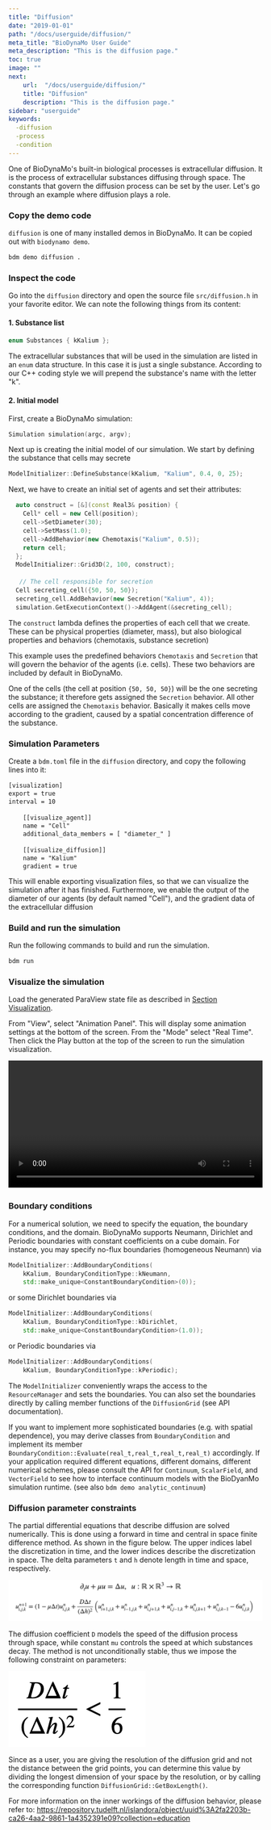 ```yaml
---
title: "Diffusion"
date: "2019-01-01"
path: "/docs/userguide/diffusion/"
meta_title: "BioDynaMo User Guide"
meta_description: "This is the diffusion page."
toc: true
image: ""
next:
    url:  "/docs/userguide/diffusion/"
    title: "Diffusion"
    description: "This is the diffusion page."
sidebar: "userguide"
keywords:
  -diffusion
  -process
  -condition
---
```


One of BioDynaMo's built-in biological processes is extracellular diffusion.
It is the process of extracellular substances diffusing through space. The constants
that govern the diffusion process can be set by the user. Let's go through an
example where diffusion plays a role.

### Copy the demo code

`diffusion` is one of many installed demos in BioDynaMo. It can be copied out
with `biodynamo demo`.

```bash
bdm demo diffusion .
```

### Inspect the code

Go into the `diffusion` directory and open the source file `src/diffusion.h` in your favorite editor.
We can note the following things from its content:

#### 1. Substance list

```cpp
enum Substances { kKalium };
```

The extracellular substances that will be used in the simulation are listed in
an `enum` data structure. In this case it is just a single substance. According to our C++
coding style we will prepend the substance's name with the letter "k".

#### 2. Initial model

First, create a BioDynaMo simulation:
```cpp
Simulation simulation(argc, argv);
```

Next up is creating the initial model of our simulation.
We start by defining the substance that cells may secrete

```cpp
ModelInitializer::DefineSubstance(kKalium, "Kalium", 0.4, 0, 25);
```

Next, we have to create an initial set of agents and set their
attributes:

```cpp
  auto construct = [&](const Real3& position) {
    Cell* cell = new Cell(position);
    cell->SetDiameter(30);
    cell->SetMass(1.0);
    cell->AddBehavior(new Chemotaxis("Kalium", 0.5));
    return cell;
  };
  ModelInitializer::Grid3D(2, 100, construct);

   // The cell responsible for secretion
  Cell secreting_cell({50, 50, 50});
  secreting_cell.AddBehavior(new Secretion("Kalium", 4));
  simulation.GetExecutionContext()->AddAgent(&secreting_cell);
```

The `construct` lambda defines the properties of each cell that we create. These can be
physical properties (diameter, mass), but also biological properties and behaviors
(chemotaxis, substance secretion)

This example uses the predefined behaviors `Chemotaxis` and `Secretion` that
will govern the behavior of the agents (i.e. cells).
These two behaviors are included by default in BioDynaMo.

One of the cells (the cell at position `{50, 50, 50}`) will be the one secreting the substance;
it therefore gets assigned the `Secretion` behavior.
All other cells are assigned the `Chemotaxis` behavior. 
Basically it makes cells move according to the gradient,
caused by a spatial concentration difference of the substance. 


### Simulation Parameters

Create a `bdm.toml` file in the `diffusion` directory, and copy the following lines
into it:

```
[visualization]
export = true
interval = 10

	[[visualize_agent]]
	name = "Cell"
	additional_data_members = [ "diameter_" ]

	[[visualize_diffusion]]
	name = "Kalium"
	gradient = true

```

This will enable exporting visualization files, so that we can visualize the
simulation after it has finished. Furthermore, we enable the output of the diameter
of our agents (by default named "Cell"), and the gradient data of the
extracellular diffusion

### Build and run the simulation

Run the following commands to build and run the simulation.

``` bash
bdm run
```

### Visualize the simulation

Load the generated ParaView state file as described in [Section Visualization](/docs/userguide/visualization/#export-visualization-files).

From "View", select "Animation Panel". This will display some animation settings
at the bottom of the screen. From the "Mode" select "Real Time".
Then click the Play button at the top of the screen to run the simulation visualization.

<video width="100%" controls>
  <source src="https://cernbox.cern.ch/index.php/s/rzl2Kb4uxny4ZXF/download?path=%2F&files=exported_visualization.mp4" type="video/mp4">
  Your browser does not support the video tag.
</video>

### Boundary conditions

For a numerical solution, we need to specify the equation, the boundary
conditions, and the domain. BioDynaMo supports Neumann, Dirichlet and Periodic boundaries 
with constant coefficients on a cube domain. For instance, you may specify 
no-flux boundaries (homogeneous Neumann) via
``` cpp
ModelInitializer::AddBoundaryConditions(
    kKalium, BoundaryConditionType::kNeumann,
    std::make_unique<ConstantBoundaryCondition>(0));
```
or some Dirichlet boundaries via
``` cpp
ModelInitializer::AddBoundaryConditions(
    kKalium, BoundaryConditionType::kDirichlet,
    std::make_unique<ConstantBoundaryCondition>(1.0));
```
or Periodic boundaries via
``` cpp
ModelInitializer::AddBoundaryConditions(
    kKalium, BoundaryConditionType::kPeriodic);
```

The `ModelInitializer` conveniently wraps the access to the `ResourceManager`
and sets the boundaries. You can also set the boundaries directly by calling
member functions of the `DiffusionGrid` (see API documentation).

If you want to implement more sophisticated boundaries (e.g. with spatial 
dependence), you may derive classes from `BoundaryCondition` and implement its
member `BoundaryCondition::Evaluate(real_t,real_t,real_t,real_t)` accordingly.
If your application required different equations, different domains, different
numerical schemes, please consult the API for `Continuum`, `ScalarField`, and
`VectorField` to see how to interface continuum models with the BioDyanMo
simulation runtime. (see also `bdm demo analytic_continuum`)

### Diffusion parameter constraints
The partial differential equations that describe diffusion are solved 
numerically. This is done using a forward in time and central in space finite difference method. 
As shown in the figure below. The upper indices label the discretization in 
time, and the lower indices describe the discretization in space. The delta 
parameters `t` and `h` denote length in time and space, 
respectively. 

[![Central Difference Method](images/diffusion_central_difference_method.png)](/docs/userguide/diffusion/#diffusion-parameter-constraints)

The diffusion coefficient `D` models the speed of the diffusion process through 
space, while constant `mu` controls the speed at which substances 
decay. The method is not unconditionally stable, thus we 
impose the following constraint on parameters:

[![Parameter Constraint](images/diffusion_parameters_constraint.png)](/docs/userguide/diffusion/#diffusion-parameter-constraints)

Since as a user, you are giving the resolution of the diffusion grid and not the
distance between the grid points, you can determine this value by dividing the
longest dimension of your space by the resolution, or by calling the corresponding
function `DiffusionGrid::GetBoxLength()`.

For more information on the inner workings of the diffusion behavior, please
refer to: https://repository.tudelft.nl/islandora/object/uuid%3A2fa2203b-ca26-4aa2-9861-1a4352391e09?collection=education

